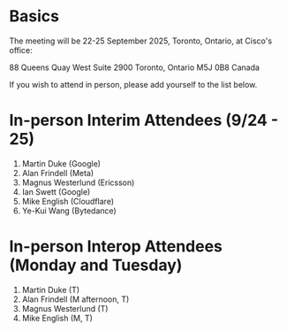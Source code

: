 # Basics

The meeting will be 22-25 September 2025, Toronto, Ontario, at Cisco's office:

88 Queens Quay West​
Suite 2900​
Toronto, Ontario M5J 0B8​
Canada

If you wish to attend in person, please add yourself to the list below.

# In-person Interim Attendees (9/24 - 25)

1. Martin Duke (Google)
2. Alan Frindell (Meta)
3. Magnus Westerlund (Ericsson)
4. Ian Swett (Google)
5. Mike English (Cloudflare)
6. Ye-Kui Wang (Bytedance)

# In-person Interop Attendees (Monday and Tuesday)

1. Martin Duke (T)
2. Alan Frindell (M afternoon, T)
3. Magnus Westerlund (T)
4. Mike English (M, T)
